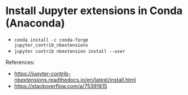 # Install Jupyter extensions in Conda (Anaconda)
- <code>conda install -c conda-forge jupyter_contrib_nbextensions</code>
- <code>jupyter contrib nbextension install --user</code>

References: 
- https://jupyter-contrib-nbextensions.readthedocs.io/en/latest/install.html
- https://stackoverflow.com/a/75391815

